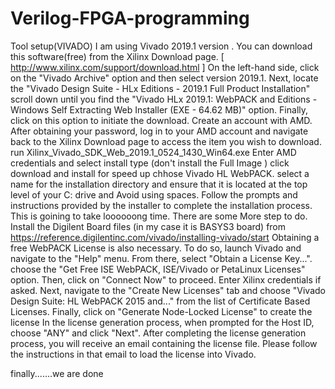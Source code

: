 # Verilog-FPGA-programming

Tool setup(VIVADO)
I am using Vivado 2019.1 version .
You can download this software(free) from the Xilinx Download page.  [       http://www.xilinx.com/support/download.html      ]
 On the left-hand side, click on the "Vivado Archive" option and then select version 2019.1.
 Next, locate the "Vivado Design Suite - HLx Editions - 2019.1 Full Product Installation" 
 scroll down until you find the "Vivado HLx 2019.1: WebPACK and Editions - Windows Self Extracting Web Installer (EXE - 64.62 MB)" option.
 Finally, click on this option to initiate the download.
 Create an account with AMD. 
 After obtaining your password, log in to your AMD account and navigate back to the Xilinx Download page to access the item you wish to download.
 run Xilinx_Vivado_SDK_Web_2019.1_0524_1430_Win64.exe
 Enter AMD credentials and select install type (don't install the Full Image ) click download and install for speed up 
 chhose Vivado HL WebPACK.
 select a name for the installation directory and ensure that it is located at the top level of your C: drive and  Avoid using spaces. 
Follow the prompts and instructions provided by the installer to complete the installation process. 
This is goining to take loooooong time.
There are some More step to do.
Install the Digilent Board files (in my case it is BASYS3 board) from https://reference.digilentinc.com/vivado/installing-vivado/start
Obtaining a free WebPACK License is also necessary. To do so, launch Vivado and navigate to the "Help" menu. From there, select "Obtain a License Key...".
choose the "Get Free ISE WebPACK, ISE/Vivado or PetaLinux Licenses" option. Then, click on "Connect Now" to proceed.
Enter Xilinx credentials if asked.
Next, navigate to the "Create New Licenses" tab and choose "Vivado Design Suite: HL WebPACK 2015 and..." from the list of Certificate Based Licenses. Finally, click on "Generate Node-Locked License" to create the license
In the license generation process, when prompted for the Host ID, choose "ANY" and click "Next".
After completing the license generation process, you will receive an email containing the license file. Please follow the instructions in that email to load the license into Vivado.



finally.......we are done
